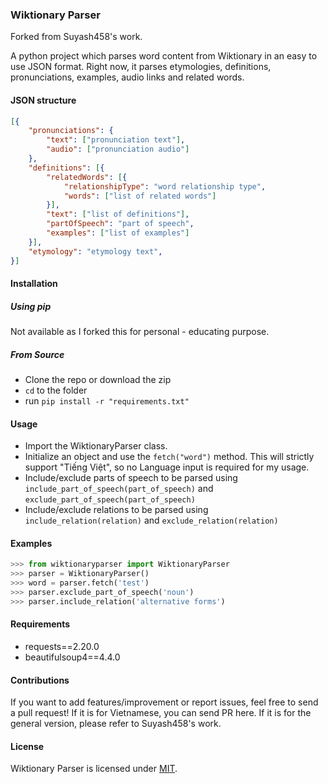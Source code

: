 ### Wiktionary Parser
Forked from Suyash458's work.

A python project which parses word content from Wiktionary in an easy to use JSON format.
Right now, it parses etymologies, definitions, pronunciations, examples, audio links and related words.

#### JSON structure

```json
[{
    "pronunciations": {
        "text": ["pronunciation text"],
        "audio": ["pronunciation audio"]
    },
    "definitions": [{
        "relatedWords": [{
            "relationshipType": "word relationship type",
            "words": ["list of related words"]
        }],
        "text": ["list of definitions"],
        "partOfSpeech": "part of speech",
        "examples": ["list of examples"]
    }],
    "etymology": "etymology text",
}]
```

#### Installation

##### Using pip 
Not available as I forked this for personal - educating purpose.

##### From Source
* Clone the repo or download the zip
* `cd` to the folder
* run `pip install -r "requirements.txt"`

#### Usage

 - Import the WiktionaryParser class.
 - Initialize an object and use the `fetch("word")` method. This will strictly support "Tiếng Việt", so no Language input is required for my usage.
 - Include/exclude parts of speech to be parsed using `include_part_of_speech(part_of_speech)` and `exclude_part_of_speech(part_of_speech)`
 - Include/exclude relations to be parsed using `include_relation(relation)` and `exclude_relation(relation)`

#### Examples

```python
>>> from wiktionaryparser import WiktionaryParser
>>> parser = WiktionaryParser()
>>> word = parser.fetch('test')
>>> parser.exclude_part_of_speech('noun')
>>> parser.include_relation('alternative forms')
```

#### Requirements

 - requests==2.20.0
 - beautifulsoup4==4.4.0

#### Contributions

If you want to add features/improvement or report issues, feel free to send a pull request!
If it is for Vietnamese, you can send PR here.
If it is for the general version, please refer to Suyash458's work.

#### License

Wiktionary Parser is licensed under [MIT](LICENSE.txt).
